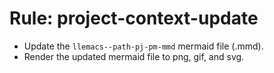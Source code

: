 <!-- Time-stamp: "2025-01-06 19:25:21 (ywatanabe)" -->
<!-- File: project-context-update.md -->
<!-- ---
!-- title: 2025-01-04 19:48:07
!-- author: Yusuke Watanabe
!-- date: /home/ywatanabe/proj/llemacs/workspace/resources/prompts/components/03_rules/proj-context-update.md
!-- --- -->

# Rule: project-context-update
* Update the `llemacs--path-pj-pm-mmd` mermaid file (.mmd).
* Render the updated mermaid file to png, gif, and svg.
